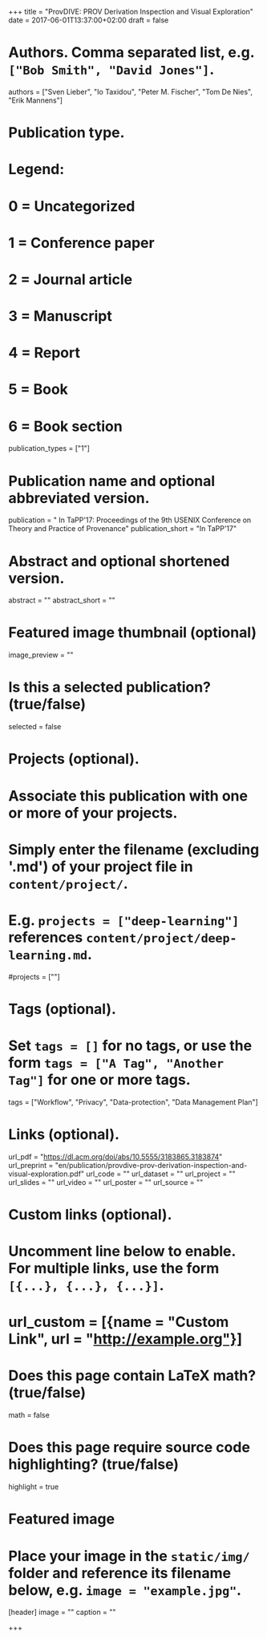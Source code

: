 +++
title = "ProvDIVE: PROV Derivation Inspection and Visual Exploration"
date = 2017-06-01T13:37:00+02:00
draft = false

# Authors. Comma separated list, e.g. `["Bob Smith", "David Jones"]`.
authors = ["Sven Lieber", "Io Taxidou", "Peter M. Fischer", "Tom De Nies", "Erik Mannens"]

# Publication type.
# Legend:
# 0 = Uncategorized
# 1 = Conference paper
# 2 = Journal article
# 3 = Manuscript
# 4 = Report
# 5 = Book
# 6 = Book section
publication_types = ["1"]

# Publication name and optional abbreviated version.
publication = " In TaPP'17: Proceedings of the 9th USENIX Conference on Theory and Practice of Provenance"
publication_short = "In TaPP'17"

# Abstract and optional shortened version.
abstract = ""
abstract_short = ""

# Featured image thumbnail (optional)
image_preview = ""

# Is this a selected publication? (true/false)
selected = false

# Projects (optional).
#   Associate this publication with one or more of your projects.
#   Simply enter the filename (excluding '.md') of your project file in `content/project/`.
#   E.g. `projects = ["deep-learning"]` references `content/project/deep-learning.md`.
#projects = [""]

# Tags (optional).
#   Set `tags = []` for no tags, or use the form `tags = ["A Tag", "Another Tag"]` for one or more tags.
tags = ["Workflow", "Privacy", "Data-protection", "Data Management Plan"]

# Links (optional).
url_pdf = "https://dl.acm.org/doi/abs/10.5555/3183865.3183874"
url_preprint = "en/publication/provdive-prov-derivation-inspection-and-visual-exploration.pdf"
url_code = ""
url_dataset = ""
url_project = ""
url_slides = ""
url_video = ""
url_poster = ""
url_source = ""

# Custom links (optional).
#   Uncomment line below to enable. For multiple links, use the form `[{...}, {...}, {...}]`.
# url_custom = [{name = "Custom Link", url = "http://example.org"}]

# Does this page contain LaTeX math? (true/false)
math = false

# Does this page require source code highlighting? (true/false)
highlight = true

# Featured image
# Place your image in the `static/img/` folder and reference its filename below, e.g. `image = "example.jpg"`.
[header]
image = ""
caption = ""

+++

